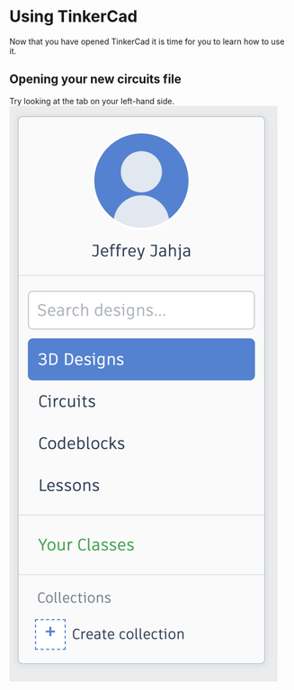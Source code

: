 # Using TinkerCad
Now that you have opened TinkerCad it is time for you to learn how to use it.
## Opening your new circuits file
Try looking at the tab on your left-hand side.<br>
![plot](./images/1.png)
